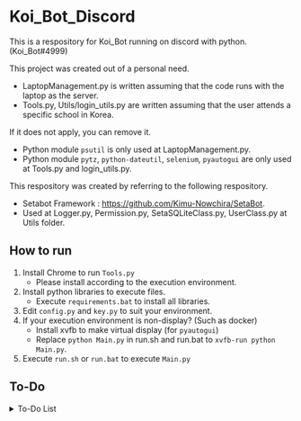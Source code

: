 # Koi_Bot_Discord

This is a respository for Koi_Bot running on discord with python. (Koi_Bot#4999)

This project was created out of a personal need.

-   LaptopManagement.py is written assuming that the code runs with the laptop as the server.
-   Tools.py, Utils/login_utils.py are written assuming that the user attends a specific school in Korea.

If it does not apply, you can remove it.

-   Python module `psutil` is only used at LaptopManagement.py.
-   Python module `pytz`, `python-dateutil`, `selenium`, `pyautogui` are only used at Tools.py and login_utils.py.

This respository was created by referring to the following respository.

-   Setabot Framework : https://github.com/Kimu-Nowchira/SetaBot.
-   Used at Logger.py, Permission.py, SetaSQLiteClass.py, UserClass.py at Utils folder.

## How to run

1. Install Chrome to run `Tools.py`
    - Please install according to the execution environment.
2. Install python libraries to execute files.
    - Execute `requirements.bat` to install all libraries.
3. Edit `config.py` and `key.py` to suit your environment.
4. If your execution environment is non-display? (Such as docker)
    - Install xvfb to make virtual display (for `pyautogui`)
    - Replace `python Main.py` in run.sh and run.bat to `xvfb-run python Main.py`.
5. Execute `run.sh` or `run.bat` to execute `Main.py`

## To-Do

<details>
<summary> To-Do List </summary>

-   [ ] Sync auto_study() date limitation with nice school meal API. (To ignore at School day off)
-   [ ] debug_options() error resolve
-   [ ] Optimize some codes
    -   [ ] Change sleep to implicitly_wait() at `login_utils.py`
    -   [ ] Asynchronous at `login_utils.py`
    -   [ ] Asynchronous at Meal Info of `login_utils.py`
-   [ ] Add some function related with SQL

</details>
